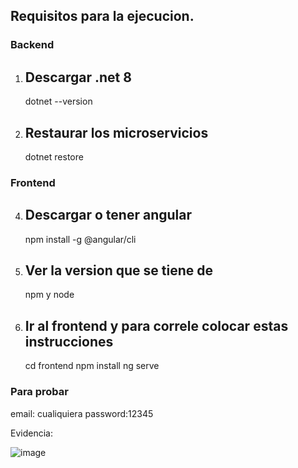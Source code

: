 ## Requisitos para la ejecucion.
### Backend
1. ## Descargar .net 8
   dotnet --version
2. ## Restaurar los microservicios
   dotnet restore
### Frontend
4. ## Descargar o tener angular
   npm install -g @angular/cli
5. ## Ver la version que se tiene de
   npm y node
9. ## Ir al frontend y para correle colocar estas instrucciones
    cd frontend
    npm install
    ng serve
### Para probar
email: cualiquiera
password:12345

Evidencia:

![image](https://github.com/user-attachments/assets/0ed63f6d-131d-4f16-90e1-c60a25f51c96)




